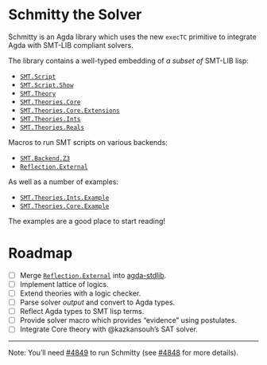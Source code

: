 # Schmitty the Solver

Schmitty is an Agda library which uses the new `execTC` primitive to integrate Agda with SMT-LIB compliant solvers.

The library contains a well-typed embedding of *a subset of* SMT-LIB lisp:

- [`SMT.Script`][SMT.Script]
- [`SMT.Script.Show`][SMT.Script.Show]
- [`SMT.Theory`][SMT.Theory]
- [`SMT.Theories.Core`][SMT.Theories.Core]
- [`SMT.Theories.Core.Extensions`][SMT.Theories.Core.Extensions]
- [`SMT.Theories.Ints`][SMT.Theories.Ints]
- [`SMT.Theories.Reals`][SMT.Theories.Reals]

Macros to run SMT scripts on various backends:

- [`SMT.Backend.Z3`][SMT.Backend.Z3]
- [`Reflection.External`][Reflection.External]

As well as a number of examples:

- [`SMT.Theories.Ints.Example`][SMT.Theories.Ints.Example]
- [`SMT.Theories.Core.Example`][SMT.Theories.Core.Example]

The examples are a good place to start reading!

# Roadmap

- [ ] Merge [`Reflection.External`][Reflection.External] into [agda-stdlib][agda-stdlib].
- [ ] Implement lattice of logics.
- [ ] Extend theories with a logic checker.
- [ ] Parse solver *output* and convert to Agda types.
- [ ] Reflect Agda types to SMT lisp terms.
- [ ] Provide solver macro which provides “evidence” using postulates.
- [ ] Integrate Core theory with @kazkansouh’s SAT solver.

---

Note: You’ll need [#4849][pr4849] to run Schmitty (see [#4848][issue4848] for more details).

[SMT.Theory]: https://wenkokke.github.io/schmitty/SMT.Theory.html
[SMT.Theories.Core]: https://wenkokke.github.io/schmitty/SMT.Theories.Core.html
[SMT.Theories.Core.Extensions]: https://wenkokke.github.io/schmitty/SMT.Theories.Core.Extensions.html
[SMT.Theories.Core.Example]: https://wenkokke.github.io/schmitty/SMT.Theories.Core.Example.html
[SMT.Theories.Ints]: https://wenkokke.github.io/schmitty/SMT.Theories.Ints.html
[SMT.Theories.Ints.Example]: https://wenkokke.github.io/schmitty/SMT.Theories.Ints.Example.html
[SMT.Theories.Reals]: https://wenkokke.github.io/schmitty/SMT.Theories.Reals.html
[SMT.Script]: https://wenkokke.github.io/schmitty/SMT.Script.html
[SMT.Script.Show]: https://wenkokke.github.io/schmitty/SMT.Script.Show.html
[SMT.Backend.Z3]: https://wenkokke.github.io/schmitty/SMT.Backend.Z3.html
[Reflection.External]: https://wenkokke.github.io/schmitty/Reflection.External.html
[agda-stdlib]: https://github.com/agda/agda-stdlib
[pr4849]: https://github.com/agda/agda/pull/4849
[issue4848]: https://github.com/agda/agda/issues/4848
